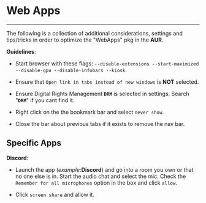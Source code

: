 # Web Apps

---

The following is a collection of additional considerations, settings and tips/tricks in order to optimize the "WebApps" pkg in the **AUR**.

**Guidelines**:

   - Start browser with these flags: `--disable-extensions --start-maximized --disable-gpu --disable-infobars --kiosk`.

   - Ensure that `Open link in tabs instead of new windows` is **NOT** selected.

   - Ensure Digital Rights Management **`DRM`** is selected in settings. Search "**`DRM`**" if you cant find it.

   - Right click on the the bookmark bar and select `never show`.

   - Close the bar about previous tabs if it exists to remove the nav bar.

## Specific Apps

**Discord**:

   - Launch the app (*example*:**Discord**) and go into a room you own or that no one else is in. Start the audio chat and select the mic. Check the `Remember for all microphones` option in the box and click `allow`.

   - Click `screen share` and allow it.
